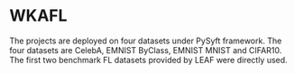 # WKAFL
The projects are deployed on four datasets under PySyft framework. The four datasets are CelebA, EMNIST ByClass, EMNIST MNIST and CIFAR10. The first two benchmark FL datasets provided by LEAF were directly used. 

